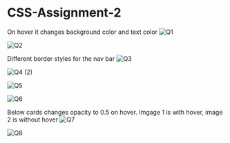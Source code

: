 # CSS-Assignment-2
On hover it changes background color and text color
![Q1](https://github.com/Uday4545/CSS-Assignment-2/assets/100724584/3fe9fd60-5a94-4af4-a845-0aaf1b363e41)

![Q2](https://github.com/Uday4545/CSS-Assignment-2/assets/100724584/67a7af5a-bebb-4f18-a201-b730663f444a)

Different border styles for the nav bar
![Q3](https://github.com/Uday4545/CSS-Assignment-2/assets/100724584/afad36f8-8431-41d6-8d2d-3e94b3a883d0)

![Q4 (2)](https://github.com/Uday4545/CSS-Assignment-2/assets/100724584/803221c2-4ce4-4646-992d-6625459e51f5)

![Q5](https://github.com/Uday4545/CSS-Assignment-2/assets/100724584/f6aae150-8b12-48c4-9827-341ef8797e41)

![Q6](https://github.com/Uday4545/CSS-Assignment-2/assets/100724584/bdeeb4ed-995c-41e7-add3-67bc99333a49)

Below cards changes opacity to 0.5 on hover. Imgage 1 is with hover, image 2 is without hover
![Q7](https://github.com/Uday4545/CSS-Assignment-2/assets/100724584/f38e5d45-076f-4faa-9057-8bad9261dc40)

![Q8](https://github.com/Uday4545/CSS-Assignment-2/assets/100724584/30c01e00-0d46-48bc-b37e-98dcb4e0422e)
